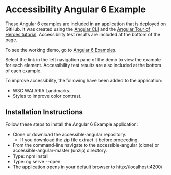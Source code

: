 # Accessibility Angular 6 Example
These Angular 6 examples are included in an application that is deployed on GitHub. It was created using the [Angular CLI](https://cli.angular.io/) and the [Angular Tour of Heroes tutorial](https://angular.io/tutorial). Accessibility test results are included at the bottom of the page.


To see the working demo, go to [Angular 6 Examples](https://snidersd.github.io/accessible-angular/).

Select the link in the left navigation pane of the demo to view the example for each element. Accessibility test results are also included at the bottom of each example.

To improve accessibility, the following have been added to the application:
- W3C WAI ARIA Landmarks.
- Styles to improve color contrast.

## Installation Instructions
Follow these steps to install the Angular 6 Example application:
- Clone or download the accessible-angular repository. 
    - If you download the zip file extract it before proceeding. 
- From the command-line navigate to the accessible-angular (clone) or accessible-angular-master (unzip) directory.
- Type: npm install
- Type: ng serve --open
- The application opens in your default browser to http://localhost:4200/
